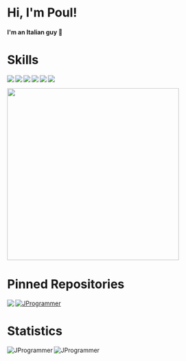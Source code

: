 <h1> Hi, I'm Poul!</h1>

<h4>I'm an Italian guy 🍕</h4>

<h1>Skills</h1>

<img align="left" src="https://img.shields.io/badge/Python-d9d61a?style=for-the-badge&logo=python&logoColor=black"/>
<img align="left" src="https://img.shields.io/badge/tweepy-ffffff?style=for-the-badge&logo=telegram&logoColor=white"/>
<img align="left" src="https://img.shields.io/badge/socket-28a617?style=for-the-badge&logo=WebAuthn&logoColor=white"/>
<img align="left" src="https://img.shields.io/badge/Godot_Engine-1790a6?style=for-the-badge&logo=godot-engine&logoColor=white"/>
<img align="left" src="https://img.shields.io/badge/OpenCV-1790a6?style=for-the-badge&logo=opencv&logoColor=white"/>
<img src="https://img.shields.io/badge/Cyber_Security-332c50?style=for-the-badge&logo=Windows%20Terminal&logoColor=white"/>

[<img width="400px" src="https://lanyard.cnrad.dev/api/839084385927430145?idleMessage=I'm%20probably%20coding%20something(?)"/>](https://discordapp.com/users/839084385927430145)


<h1>Pinned Repositories</h1>


[<img align="left" src="https://github-readme-stats.vercel.app/api/pin/?username=PoulDev&repo=simple-PathFinding&bg_color=1a1c1f&title_color=fff&text_color=fff"/>](https://github.com/PoulDev/simple-PathFinding)
[<img src="https://github-readme-stats.vercel.app/api/pin/?username=PoulDev&repo=JUC&bg_color=1a1c1f&title_color=fff&text_color=fff" alt="JProgrammer"/>](https://github.com/PoulDev/JUC)


<h1>Statistics</h1>
<img align="left" src="https://github-readme-stats.vercel.app/api?username=PoulDev&bg_color=1a1c1f&title_color=fff&text_color=fff" alt="JProgrammer" />
<img src="https://github-readme-stats.vercel.app/api/top-langs/?username=PoulDev&bg_color=1a1c1f&title_color=fff&text_color=fff" alt="JProgrammer" />
